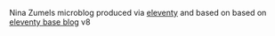 Nina Zumels microblog produced via [eleventy](https://www.11ty.dev/) and based on based on [eleventy base blog](https://github.com/11ty/eleventy-base-blog) v8

